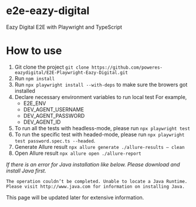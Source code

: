 # e2e-eazy-digital

Eazy Digital E2E with Playwright and TypeScript

# How to use

1. Git clone the project `git clone https://github.com/poweres-eazydigital/E2E-Playwright-Eazy-Digital.git`
2. Run `npm install`
3. Run `npx playwright install --with-deps` to make sure the browers got installed
4. Declare necessary environment variables to run local test
   For example,
   - E2E_ENV
   - DEV_AGENT_USERNAME
   - DEV_AGENT_PASSWORD
   - DEV_AGENT_ID
5. To run all the tests with headless-mode, please run `npx playwright test`
6. To run the specific test with headed-mode, please run `npx playwright test password.spec.ts --headed`.
7. Generate Allure result `npx allure generate ./allure-results — clean`
8. Open Allure result `npx allure open ./allure-report`

_If there is an error for Java installation like below. Please download and install Java first._

```
The operation couldn’t be completed. Unable to locate a Java Runtime.
Please visit http://www.java.com for information on installing Java.
```

This page will be updated later for extensive information.
